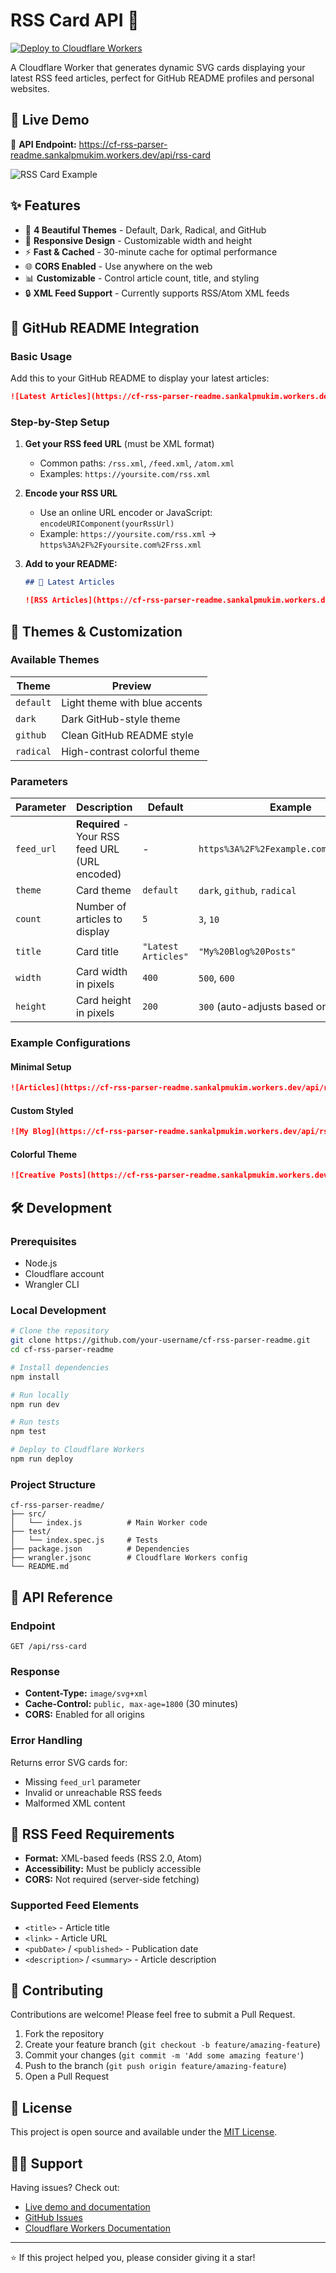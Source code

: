 # RSS Card API 📖

[![Deploy to Cloudflare Workers](https://deploy.workers.cloudflare.com/button)](https://deploy.workers.cloudflare.com/?url=https://github.com/sankalpmukim/cf-rss-parser-readme)

A Cloudflare Worker that generates dynamic SVG cards displaying your latest RSS feed articles, perfect for GitHub README profiles and personal websites.

## 🚀 Live Demo

🔗 **API Endpoint:** https://cf-rss-parser-readme.sankalpmukim.workers.dev/api/rss-card

![RSS Card Example](https://cf-rss-parser-readme.sankalpmukim.workers.dev/api/rss-card?feed_url=https%3A%2F%2Fsankalpmukim.dev%2Frss%2Ffeed.xml&theme=github&count=3&title=Latest%20Articles)

## ✨ Features

- 🎨 **4 Beautiful Themes** - Default, Dark, Radical, and GitHub
- 📱 **Responsive Design** - Customizable width and height
- ⚡ **Fast & Cached** - 30-minute cache for optimal performance
- 🌐 **CORS Enabled** - Use anywhere on the web
- 📊 **Customizable** - Control article count, title, and styling
- 🔒 **XML Feed Support** - Currently supports RSS/Atom XML feeds

## 🎯 GitHub README Integration

### Basic Usage

Add this to your GitHub README to display your latest articles:

```markdown
![Latest Articles](https://cf-rss-parser-readme.sankalpmukim.workers.dev/api/rss-card?feed_url=YOUR_ENCODED_RSS_URL&theme=github)
```

### Step-by-Step Setup

1. **Get your RSS feed URL** (must be XML format)
   - Common paths: `/rss.xml`, `/feed.xml`, `/atom.xml`
   - Examples: `https://yoursite.com/rss.xml`

2. **Encode your RSS URL** 
   - Use an online URL encoder or JavaScript: `encodeURIComponent(yourRssUrl)`
   - Example: `https://yoursite.com/rss.xml` → `https%3A%2F%2Fyoursite.com%2Frss.xml`

3. **Add to your README:**
   ```markdown
   ## 📝 Latest Articles
   
   ![RSS Articles](https://cf-rss-parser-readme.sankalpmukim.workers.dev/api/rss-card?feed_url=YOUR_ENCODED_URL&theme=dark&count=5)
   ```

## 🎨 Themes & Customization

### Available Themes

| Theme | Preview |
|-------|---------|
| `default` | Light theme with blue accents |
| `dark` | Dark GitHub-style theme |
| `github` | Clean GitHub README style |
| `radical` | High-contrast colorful theme |

### Parameters

| Parameter | Description | Default | Example |
|-----------|-------------|---------|---------|
| `feed_url` | **Required** - Your RSS feed URL (URL encoded) | - | `https%3A%2F%2Fexample.com%2Ffeed.xml` |
| `theme` | Card theme | `default` | `dark`, `github`, `radical` |
| `count` | Number of articles to display | `5` | `3`, `10` |
| `title` | Card title | `"Latest Articles"` | `"My%20Blog%20Posts"` |
| `width` | Card width in pixels | `400` | `500`, `600` |
| `height` | Card height in pixels | `200` | `300` (auto-adjusts based on content) |

### Example Configurations

#### Minimal Setup
```markdown
![Articles](https://cf-rss-parser-readme.sankalpmukim.workers.dev/api/rss-card?feed_url=YOUR_ENCODED_URL)
```

#### Custom Styled
```markdown
![My Blog](https://cf-rss-parser-readme.sankalpmukim.workers.dev/api/rss-card?feed_url=YOUR_ENCODED_URL&theme=dark&count=3&title=My%20Latest%20Posts&width=450)
```

#### Colorful Theme
```markdown
![Creative Posts](https://cf-rss-parser-readme.sankalpmukim.workers.dev/api/rss-card?feed_url=YOUR_ENCODED_URL&theme=radical&count=4&title=Creative%20Corner)
```

## 🛠️ Development

### Prerequisites
- Node.js
- Cloudflare account
- Wrangler CLI

### Local Development

```bash
# Clone the repository
git clone https://github.com/your-username/cf-rss-parser-readme.git
cd cf-rss-parser-readme

# Install dependencies
npm install

# Run locally
npm run dev

# Run tests
npm test

# Deploy to Cloudflare Workers
npm run deploy
```

### Project Structure

```
cf-rss-parser-readme/
├── src/
│   └── index.js          # Main Worker code
├── test/
│   └── index.spec.js     # Tests
├── package.json          # Dependencies
├── wrangler.jsonc        # Cloudflare Workers config
└── README.md
```

## 🔧 API Reference

### Endpoint
```
GET /api/rss-card
```

### Response
- **Content-Type:** `image/svg+xml`
- **Cache-Control:** `public, max-age=1800` (30 minutes)
- **CORS:** Enabled for all origins

### Error Handling
Returns error SVG cards for:
- Missing `feed_url` parameter
- Invalid or unreachable RSS feeds
- Malformed XML content

## 📝 RSS Feed Requirements

- **Format:** XML-based feeds (RSS 2.0, Atom)
- **Accessibility:** Must be publicly accessible
- **CORS:** Not required (server-side fetching)

### Supported Feed Elements
- `<title>` - Article title
- `<link>` - Article URL
- `<pubDate>` / `<published>` - Publication date
- `<description>` / `<summary>` - Article description

## 🤝 Contributing

Contributions are welcome! Please feel free to submit a Pull Request.

1. Fork the repository
2. Create your feature branch (`git checkout -b feature/amazing-feature`)
3. Commit your changes (`git commit -m 'Add some amazing feature'`)
4. Push to the branch (`git push origin feature/amazing-feature`)
5. Open a Pull Request

## 📄 License

This project is open source and available under the [MIT License](LICENSE).

## 🙋‍♂️ Support

Having issues? Check out:

- [Live demo and documentation](https://cf-rss-parser-readme.sankalpmukim.workers.dev/)
- [GitHub Issues](https://github.com/your-username/cf-rss-parser-readme/issues)
- [Cloudflare Workers Documentation](https://developers.cloudflare.com/workers/)

---

⭐ If this project helped you, please consider giving it a star!